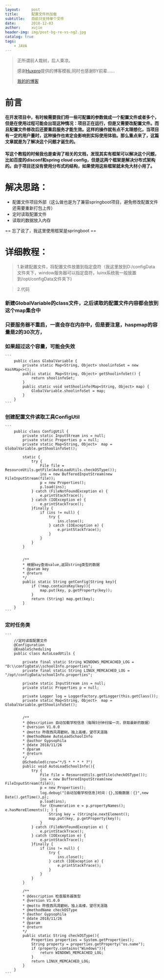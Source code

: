 ```yaml
---
layout:     post
title:      配置文件热加载
subtitle:   目前只支持单个文件
date:       2018-12-03
author:     xujie
header-img: img/post-bg-re-vs-ng2.jpg
catalog: true
tags:
    - JAVA
---
```


> 正所谓前人栽树，后人乘凉。
> 
> 感谢[Huxpro](https://github.com/huxpro)提供的博客模板,同时也感谢BY前辈......
> 
> [我的的博客](http://my.happy-coding.cn)

# 前言
#### 在开发项目中，有时候需要我们将一些可配置的参数做成一个配置文件或者多个，但是在使用过程可能会出现这种情况：项目正在运行，但是又需要改配置文件。而且配置文件修改后还要重启服务才能生效。这样的操作就有点不太理想化，当项目有一定的用户量时，这种操作也肯定会影响到实际使用体验。那么重点来了，这篇文章就是为了解决这个问题才诞生的。

#### 写这个教程的时候我也是查询了相关的文档，发现其实有框架可以解决这个问题，比如百度的disconf和spring cloud config，但是这两个框架是解决分布式架构的。由于项目还没有使用分布式的结构，如果使用这些框架就未免大材小用了。


# 解决思路：
- 配置文件项目外部（这么做也是为了兼容springboot项目，避免修改配置文件还需要重新打包上传）
- 定时读取配置文件
- 读取的数据放入内存

== 忘了说了，我这里使用框架是springboot ==


# 详细教程：
>1.新建配置文件，将配置文件放置到指定盘符（我这里放到D:/configData文件夹下，window服务器可以指定盘符，luinx系统我一般放置到/opt/configData文件夹下) 

>2.代码
### 新建GlobalVariable的class文件，之后读取的配置文件内容都会放到这个map集合中
### 只要服务器不重启，一直会存在内存中，但是要注意，haspmap的容量是2的30次方，
### 如果超过这个容量，可能会失效
    ```
        public class GlobalVariable {
            private static Map<String, Object> shoolinfoSet = new HashMap<>();
            public static  Map<String, Object> getShoolinfoSet() {
                return shoolinfoSet;
            }
            public static void setShoolinfo(Map<String, Object> map) {
                GlobalVariable.shoolinfoSet = map;
            }
        }
    ```
### 创建配置文件读取工具ConfigUtil
    ```
        public class ConfigUtil {
            private static InputStream ins = null;
            private static Properties p = null;
            private static Map<String, Object>  map = GlobalVariable.getShoolinfoSet();

            static {
                try {
                    File file = ResourceUtils.getFile(AutoLoadUtils.checkOSType());
                    ins = new BufferedInputStream(new FileInputStream(file));
                    p = new Properties();
                    p.load(ins);
                } catch (FileNotFoundException e) {
                    e.printStackTrace();
                } catch (IOException e) {
                    e.printStackTrace();
                }finally {
                    if (ins != null) {
                        try {
                            ins.close();
                        } catch (IOException e) {
                            e.printStackTrace();
                        }
                    }
                }
            }
            
            
            /**
            * 根据key查询value,返回string类型的数据
            * @param key
            * @return
            */
            public static String getConfig(String key){
                if (!map.containsKey(key)){
                    map.put(key, p.getProperty(key));
                }
                return (String) map.get(key);
            }
        }
    ```
### 定时任务类
    ```
        //定时读取配置文件
        @Configuration
        @EnableScheduling
        public class AutoLoadUtils {

            private final static String WINDOWS_MEMCACHED_LOG = "D:\\configData\\schoolInfo.properties";
            private final static String LINUX_MEMCACHED_LOG = "/opt/configData/schoolInfo.properties";

            private static InputStream ins = null;
            private static Properties p = null;

            private Logger log = LoggerFactory.getLogger(this.getClass());
            private static Map<String, Object>  map = GlobalVariable.getShoolinfoSet();


            /**
            * @description 自动加载学校信息（每隔5分钟扫描一次，获取最新的数据）
            * @version V1.0.0
            * @motto 昨夜西风凋碧树。独上高楼，望尽天涯路
            * @methodName AutoLoadSchoolInfo
            * @author Gypsophila
            * @date 2018/11/26
            * @param
            * @return
            */
            @Scheduled(cron="*/5 * * * * ?")
            public void AutoLoadSchoolInfo(){
                try {
                    File file = ResourceUtils.getFile(checkOSType());
                    ins = new BufferedInputStream(new FileInputStream(file));
                    p = new Properties();
                    log.debug("[自动加载学校信息]时间：{},加载数据：{}",new Date().getTime(),p);
                    p.load(ins);
                    for (Enumeration e = p.propertyNames(); e.hasMoreElements(); ) {
                        String key = (String)e.nextElement();
                        map.put(key, p.getProperty(key));
                    }
                } catch (FileNotFoundException e) {
                    e.printStackTrace();
                } catch (IOException e) {
                    e.printStackTrace();
                }finally {
                    if (ins != null) {
                        try {
                            ins.close();
                        } catch (IOException e) {
                            e.printStackTrace();
                        }
                    }
                }
            }
            
            /**
            * @description 检查服务器类型
            * @version V1.0.0
            * @motto 昨夜西风凋碧树。独上高楼，望尽天涯路
            * @methodName checkOSType
            * @author Gypsophila
            * @date 2018/11/26
            * @param
            * @return
            */
            public static String checkOSType(){
                Properties properties = System.getProperties();
                String property = properties.getProperty("os.name");
                if (property.contains("Windows")){
                    return WINDOWS_MEMCACHED_LOG;
                }
                return LINUX_MEMCACHED_LOG;
            }
        }
    ```


